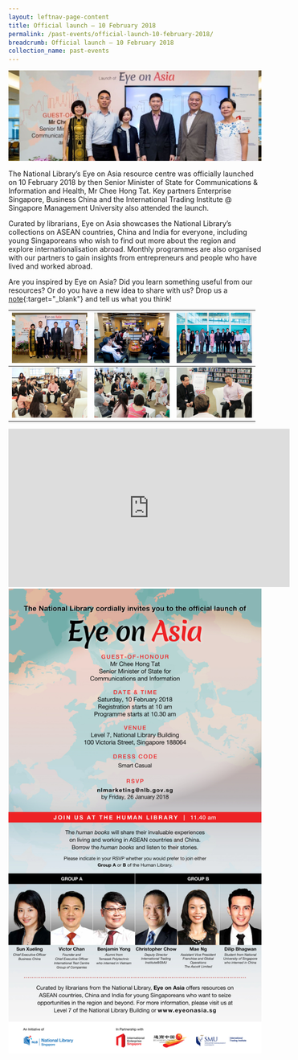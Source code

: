```yaml
---
layout: leftnav-page-content
title: Official launch – 10 February 2018
permalink: /past-events/official-launch-10-february-2018/
breadcrumb: Official launch – 10 February 2018
collection_name: past-events
---
```


<img src="\images\past-events\10-Feb-2018\10-feb-2018 banner.jpg" alt="10-feb-2018 banner" style="width:800px;" />

The National Library’s Eye on Asia resource centre was officially launched on 10 February 2018 by then Senior Minister of State for Communications & Information and Health, Mr Chee Hong Tat. Key partners Enterprise Singapore, Business China and the International Trading Institute @ Singapore Management University also attended the launch.

Curated by librarians, Eye on Asia showcases the National Library’s collections on ASEAN countries, China and India for everyone, including young Singaporeans who wish to find out more about the region and explore internationalisation abroad. Monthly programmes are also organised with our partners to gain insights from entrepreneurs and people who have lived and worked abroad.

Are you inspired by Eye on Asia? Did you learn something useful from our resources? Or do you have a new idea to share with us? Drop us a [note](http://www.eyeonasia.sg/contact/){:target="_blank"} and tell us what you think!

| <img src="\images\past-events\10-Feb-2018\EOA-Launch-1.jpg" style="width:150px;" /> | <img src="\images\past-events\10-Feb-2018\EOA-Launch-2.jpg" style="width:150px;" /> | <img src="\images\past-events\10-Feb-2018\EOA-Launch-3.jpg" style="width:150px;" /> |
| ------------------------------------------------------------ | ------------------------------------------------------------ | ------------------------------------------------------------ |
| <img src="\images\past-events\10-Feb-2018\EOA-Launch-4.jpg" style="width:150px;" /> | <img src="\images\past-events\10-Feb-2018\EOA-Launch-5.jpg" style="width:150px;" /> | <img src="\images\past-events\10-Feb-2018\EOA-Launch-6.jpg" style="width:150px;" /> |

<div class="bp-youtube">
<iframe width="560" height="315" src="https://www.youtube.com/embed/NJ7E1hiUCCo" frameborder="0" allow="accelerometer; autoplay; encrypted-media; gyroscope; picture-in-picture" allowfullscreen></iframe>
</div>

<img src="\images\past-events\10-Feb-2018\EyeonAsia-Launch-10-Feb-2018-EDM-Invite.jpg" style="width:550px;" />